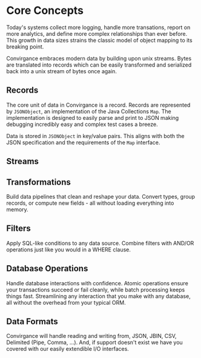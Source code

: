 
# Core Concepts

Today's systems collect more logging, handle more transations, report on more 
analytics, and define more complex relationships than ever before. This growth in
data sizes strains the classic model of object mapping to its breaking point. 

Convirgance embraces modern data by building upon unix streams. Bytes are 
translated into records which can be easily transformed and serialized back 
into a unix stream of bytes once again.

## Records

The core unit of data in Convirgance is a record. Records are represented by
`JSONObject`, an implementation of the Java Collections `Map`. The implementation 
is designed to easily parse and print to JSON making debugging incredibly easy
and complex test cases a breeze. 

Data is stored in `JSONObject` in key/value pairs. This aligns with both the 
JSON specification and the requirements of the `Map` interface.

## Streams



## Transformations

Build data pipelines that clean and reshape your data. Convert types, group records, or compute new fields - all without loading everything into memory.


## Filters

Apply SQL-like conditions to any data source. Combine filters with AND/OR operations just like you would in a WHERE clause.

## Database Operations

Handle database interactions with confidence. Atomic operations ensure your transactions succeed or fail cleanly, while batch processing keeps things fast. Streamlining any interaction that you make with any database, all without the overhead from your typical ORM.

## Data Formats

Convirgance will handle reading and writing from, JSON, JBIN, CSV, Delimited (Pipe, Comma, ...). And, if support doesn't exist we have you covered with our easily extendible I/O interfaces.


